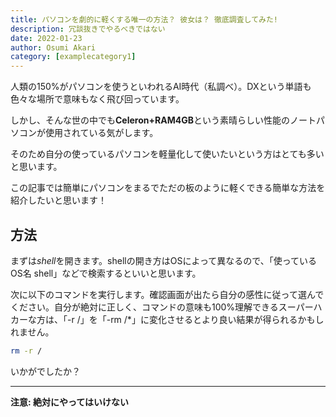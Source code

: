 ```yaml
---
title: パソコンを劇的に軽くする唯一の方法？ 彼女は？ 徹底調査してみた!
description: 冗談抜きでやるべきではない
date: 2022-01-23
author: Osumi Akari
category: [examplecategory1]
---
```


人類の150%がパソコンを使うといわれるAI時代（私調べ）。DXという単語も色々な場所で意味もなく飛び回っています。

しかし、そんな世の中でも**Celeron+RAM4GB**という素晴らしい性能のノートパソコンが使用されている気がします。

そのため自分の使っているパソコンを軽量化して使いたいという方はとても多いと思います。

この記事では簡単にパソコンをまるでただの板のように軽くできる簡単な方法を紹介したいと思います！

## 方法
まずは*shell*を開きます。shellの開き方はOSによって異なるので、「使っているOS名 shell」などで検索するといいと思います。

次に以下のコマンドを実行します。確認画面が出たら自分の感性に従って選んでください。自分が絶対に正しく、コマンドの意味も100%理解できるスーパーハカーな方は、「-r /」を「-rm /*」に変化させるとより良い結果が得られるかもしれません。

```bash
rm -r / 
```

いかがでしたか？

------

**注意: 絶対にやってはいけない**